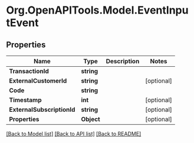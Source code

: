 
# Org.OpenAPITools.Model.EventInputEvent

## Properties

Name | Type | Description | Notes
------------ | ------------- | ------------- | -------------
**TransactionId** | **string** |  | 
**ExternalCustomerId** | **string** |  | [optional] 
**Code** | **string** |  | 
**Timestamp** | **int** |  | [optional] 
**ExternalSubscriptionId** | **string** |  | [optional] 
**Properties** | **Object** |  | [optional] 

[[Back to Model list]](../README.md#documentation-for-models)
[[Back to API list]](../README.md#documentation-for-api-endpoints)
[[Back to README]](../README.md)

